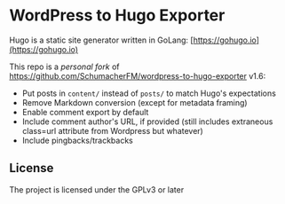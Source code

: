 # WordPress to Hugo Exporter

Hugo is a static site generator written in GoLang:
[https://gohugo.io](https://gohugo.io)

This repo is a *personal fork* of
https://github.com/SchumacherFM/wordpress-to-hugo-exporter v1.6:

- Put posts in `content/` instead of `posts/` to match Hugo's
  expectations
- Remove Markdown conversion (except for metadata framing)
- Enable comment export by default
- Include comment author's URL, if provided (still includes extraneous
  class=url attribute from Wordpress but whatever)
- Include pingbacks/trackbacks

## License

The project is licensed under the GPLv3 or later

